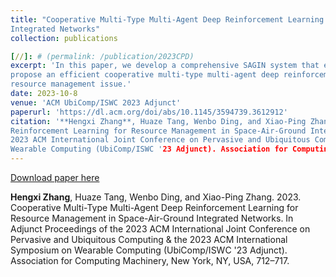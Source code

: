 ```yaml
---
title: "Cooperative Multi-Type Multi-Agent Deep Reinforcement Learning for Resource Management in Space-Air-Ground
Integrated Networks"
collection: publications

[//]: # (permalink: /publication/2023CPD)
excerpt: 'In this paper, we develop a comprehensive SAGIN system that encompasses five distinct communication links and
propose an efficient cooperative multi-type multi-agent deep reinforcement learning (CMT-MARL) method to address the
resource management issue.'
date: 2023-10-8
venue: 'ACM UbiComp/ISWC 2023 Adjunct'
paperurl: 'https://dl.acm.org/doi/abs/10.1145/3594739.3612912'
citation: '**Hengxi Zhang**, Huaze Tang, Wenbo Ding, and Xiao-Ping Zhang. 2023. Cooperative Multi-Type Multi-Agent Deep
Reinforcement Learning for Resource Management in Space-Air-Ground Integrated Networks. In Adjunct Proceedings of the
2023 ACM International Joint Conference on Pervasive and Ubiquitous Computing & the 2023 ACM International Symposium on
Wearable Computing (UbiComp/ISWC '23 Adjunct). Association for Computing Machinery, New York, NY, USA, 712–717.'
---
```


[//]: # (This paper is about the number 2. The number 3 is left for future work.)

[Download paper here](http://Dylan2020THU.github.io/files/3594739.3612912.pdf)

**Hengxi Zhang**, Huaze Tang, Wenbo Ding, and Xiao-Ping Zhang. 2023. Cooperative Multi-Type
Multi-Agent Deep Reinforcement Learning for Resource Management in Space-Air-Ground Integrated Networks. In Adjunct
Proceedings of the 2023 ACM International Joint Conference on Pervasive and Ubiquitous Computing & the 2023 ACM
International Symposium on Wearable Computing (UbiComp/ISWC '23 Adjunct). Association for Computing Machinery, New York,
NY, USA, 712–717.